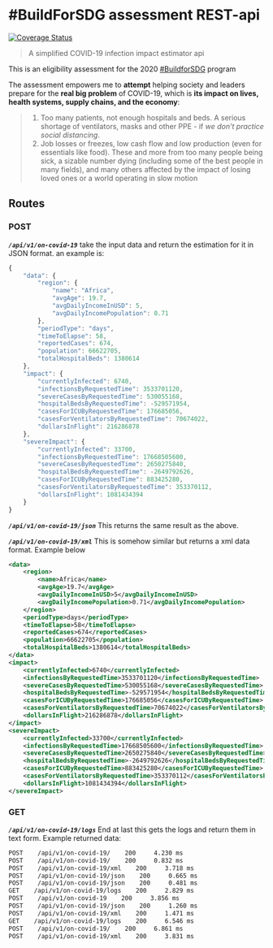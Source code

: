 # #BuildForSDG assessment REST-api
[![Coverage Status](https://coveralls.io/repos/github/desirekaleba/covid-19-estimator-rest-api/badge.svg?branch=master)](https://coveralls.io/github/desirekaleba/covid-19-estimator-rest-api?branch=master)

> A simplified COVID-19 infection impact estimator api

This is an eligibility assessment for the 2020 [#BuildforSDG](https://buildforsdg.andela.com/) program

The assessment empowers me to **attempt** helping society and leaders prepare for the **real big problem** of COVID-19, which is **its impact on lives, health systems, supply chains, and the economy**:

> 1. Too many patients, not enough hospitals and beds. A serious shortage of ventilators, masks and other PPE - if *we don’t practice social distancing*.
> 2. Job losses or freezes, low cash flow and low production (even for essentials like food). These and more from too many people being sick, a sizable number dying (including some of the best people in many fields), and many others affected by the impact of losing loved ones or a world operating in slow motion

## Routes

### POST

***`/api/v1/on-covid-19`***
take the input data and return the estimation for
it in JSON format. an example is:

```js
{
    "data": {
        "region": {
            "name": "Africa",
            "avgAge": 19.7,
            "avgDailyIncomeInUSD": 5,
            "avgDailyIncomePopulation": 0.71
        },
        "periodType": "days",
        "timeToElapse": 58,
        "reportedCases": 674,
        "population": 66622705,
        "totalHospitalBeds": 1380614
    },
    "impact": {
        "currentlyInfected": 6740,
        "infectionsByRequestedTime": 3533701120,
        "severeCasesByRequestedTime": 530055168,
        "hospitalBedsByRequestedTime": -529571954,
        "casesForICUByRequestedTime": 176685056,
        "casesForVentilatorsByRequestedTime": 70674022,
        "dollarsInFlight": 216286878
    },
    "severeImpact": {
        "currentlyInfected": 33700,
        "infectionsByRequestedTime": 17668505600,
        "severeCasesByRequestedTime": 2650275840,
        "hospitalBedsByRequestedTime": -2649792626,
        "casesForICUByRequestedTime": 883425280,
        "casesForVentilatorsByRequestedTime": 353370112,
        "dollarsInFlight": 1081434394
    }
}
```

***`/api/v1/on-covid-19/json`***
This returns the same result as the above.

***`/api/v1/on-covid-19/xml`***
This is somehow similar but returns a xml data format. Example below

```xml
<data>
    <region>
        <name>Africa</name>
        <avgAge>19.7</avgAge>
        <avgDailyIncomeInUSD>5</avgDailyIncomeInUSD>
        <avgDailyIncomePopulation>0.71</avgDailyIncomePopulation>
    </region>
    <periodType>days</periodType>
    <timeToElapse>58</timeToElapse>
    <reportedCases>674</reportedCases>
    <population>66622705</population>
    <totalHospitalBeds>1380614</totalHospitalBeds>
</data>
<impact>
    <currentlyInfected>6740</currentlyInfected>
    <infectionsByRequestedTime>3533701120</infectionsByRequestedTime>
    <severeCasesByRequestedTime>530055168</severeCasesByRequestedTime>
    <hospitalBedsByRequestedTime>-529571954</hospitalBedsByRequestedTime>
    <casesForICUByRequestedTime>176685056</casesForICUByRequestedTime>
    <casesForVentilatorsByRequestedTime>70674022</casesForVentilatorsByRequestedTime>
    <dollarsInFlight>216286878</dollarsInFlight>
</impact>
<severeImpact>
    <currentlyInfected>33700</currentlyInfected>
    <infectionsByRequestedTime>17668505600</infectionsByRequestedTime>
    <severeCasesByRequestedTime>2650275840</severeCasesByRequestedTime>
    <hospitalBedsByRequestedTime>-2649792626</hospitalBedsByRequestedTime>
    <casesForICUByRequestedTime>883425280</casesForICUByRequestedTime>
    <casesForVentilatorsByRequestedTime>353370112</casesForVentilatorsByRequestedTime>
    <dollarsInFlight>1081434394</dollarsInFlight>
</severeImpact>
```

### GET

***`/api/v1/on-covid-19/logs`***
End at last this gets the logs and return them in text form. Example returned data:

```txt
POST    /api/v1/on-covid-19/    200     4.230 ms
POST    /api/v1/on-covid-19/    200     0.832 ms
POST    /api/v1/on-covid-19/xml    200     3.718 ms
POST    /api/v1/on-covid-19/json    200     0.665 ms
POST    /api/v1/on-covid-19/json    200     0.481 ms
GET    /api/v1/on-covid-19/logs    200     2.829 ms
POST    /api/v1/on-covid-19    200     3.856 ms
POST    /api/v1/on-covid-19/json    200     1.260 ms
POST    /api/v1/on-covid-19/xml    200     1.471 ms
GET    /api/v1/on-covid-19/logs    200     6.546 ms
POST    /api/v1/on-covid-19/    200     6.861 ms
POST    /api/v1/on-covid-19/xml    200     3.831 ms
```
